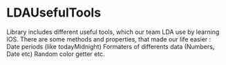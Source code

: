 # LDAUsefulTools
Library includes different useful tools, which our team LDA use by learning IOS. There are some methods and properties, that made our life easier :
Date periods (like todayMidnight)
Formaters of differents data (Numbers, Date etc)
Random color getter
etc.
